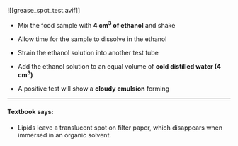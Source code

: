 ![[grease_spot_test.avif]]

- Mix the food sample with **4 cm<sup>3</sup> of ethanol** and shake
- Allow time for the sample to dissolve in the ethanol
- Strain the ethanol solution into another test tube
- Add the ethanol solution to an equal volume of **cold distilled water (4 cm<sup>3</sup>)**

- A positive test will show a **cloudy emulsion** forming

<hr>

#### Textbook says:

- Lipids leave a translucent spot on filter paper, which disappears when immersed in an organic solvent.
